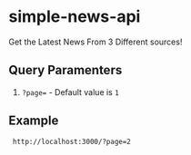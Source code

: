 # simple-news-api
Get the Latest News From 3 Different sources!

## Query Paramenters
1. `?page=` - Default value is `1`

## Example 

	 http://localhost:3000/?page=2
